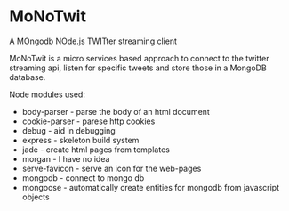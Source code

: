 # MoNoTwit

A MOngodb NOde.js TWITter streaming client

MoNoTwit is a micro services based approach to connect to the twitter streaming api, listen for specific tweets and store those in a MongoDB database.

Node modules used:
* body-parser - parse the body of an html document
* cookie-parser - parese http cookies
* debug - aid in debugging
* express - skeleton build system
* jade - create html pages from templates
* morgan - I have no idea
* serve-favicon - serve an icon for the web-pages
* mongodb - connect to mongo db 
* mongoose - automatically create entities for mongodb from javascript objects


 
